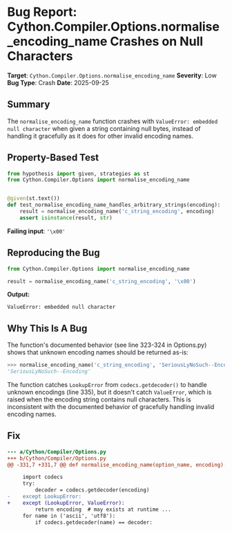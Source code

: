 # Bug Report: Cython.Compiler.Options.normalise_encoding_name Crashes on Null Characters

**Target**: `Cython.Compiler.Options.normalise_encoding_name`
**Severity**: Low
**Bug Type**: Crash
**Date**: 2025-09-25

## Summary

The `normalise_encoding_name` function crashes with `ValueError: embedded null character` when given a string containing null bytes, instead of handling it gracefully as it does for other invalid encoding names.

## Property-Based Test

```python
from hypothesis import given, strategies as st
from Cython.Compiler.Options import normalise_encoding_name


@given(st.text())
def test_normalise_encoding_name_handles_arbitrary_strings(encoding):
    result = normalise_encoding_name('c_string_encoding', encoding)
    assert isinstance(result, str)
```

**Failing input**: `'\x00'`

## Reproducing the Bug

```python
from Cython.Compiler.Options import normalise_encoding_name

result = normalise_encoding_name('c_string_encoding', '\x00')
```

**Output:**
```
ValueError: embedded null character
```

## Why This Is A Bug

The function's documented behavior (see line 323-324 in Options.py) shows that unknown encoding names should be returned as-is:

```python
>>> normalise_encoding_name('c_string_encoding', 'SeriousLyNoSuch--Encoding')
'SeriousLyNoSuch--Encoding'
```

The function catches `LookupError` from `codecs.getdecoder()` to handle unknown encodings (line 335), but it doesn't catch `ValueError`, which is raised when the encoding string contains null characters. This is inconsistent with the documented behavior of gracefully handling invalid encoding names.

## Fix

```diff
--- a/Cython/Compiler/Options.py
+++ b/Cython/Compiler/Options.py
@@ -331,7 +331,7 @@ def normalise_encoding_name(option_name, encoding):

     import codecs
     try:
         decoder = codecs.getdecoder(encoding)
-    except LookupError:
+    except (LookupError, ValueError):
         return encoding  # may exists at runtime ...
     for name in ('ascii', 'utf8'):
         if codecs.getdecoder(name) == decoder:
```